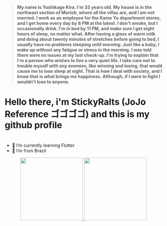 > **My name is Yoshikage Kira. I'm 33 years old. My house is in the northeast section of Morioh, where all the villas are, and I am not married. I work as an employee for the Kame Yu department stores, and I get home every day by 8 PM at the latest. I don't smoke, but I occasionally drink. I'm in bed by 11 PM, and make sure I get eight hours of sleep, no matter what. After having a glass of warm milk and doing about twenty minutes of stretches before going to bed, I usually have no problems sleeping until morning. Just like a baby, I wake up without any fatigue or stress in the morning. I was told there were no issues at my last check-up. I'm trying to explain that I'm a person who wishes to live a very quiet life. I take care not to trouble myself with any enemies, like winning and losing, that would cause me to lose sleep at night. That is how I deal with society, and I know that is what brings me happiness. Although, if I were to fight I wouldn't lose to anyone.**

# Hello there, i'm StickyRalts (JoJo Reference ゴゴゴゴ) and this is my github profile <h1>

- 🔭 I’m currently learning Flutter
- 🌱 I’m from Brazil

<div align="center">
  <a href="https://github.com/StickyRalts">
  <img height="200em" src="https://github-readme-stats.vercel.app/api?username=StickyRalts&show_icons=true&theme=synthwave&include_all_commits=true&count_private=true"/>
  <img height="200em" src="https://github-readme-stats.vercel.app/api/top-langs/?username=StickyRalts&layout=compact&langs_count=7&theme=synthwave"/>
</div>

<div style="display: inline_block><br>
  <img align="center" alt="JJ-Dart" height="35" width="35" src="https://cdn.jsdelivr.net/gh/devicons/devicon/icons/dart/dart-original.svg">
</div>
